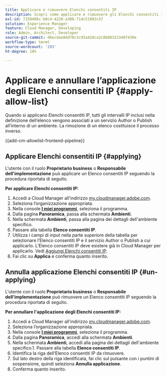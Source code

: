 ```yaml
---
title: Applicare e rimuovere Elenchi consentiti IP
description: Scopri come applicare e rimuovere gli Elenchi consentiti IP dagli ambienti Cloud Manager.
exl-id: 7158496c-b0c4-4228-a306-71dc51003c57
solution: Experience Manager
feature: Cloud Manager, Developing
role: Admin, Architect, Developer
source-git-commit: d6ecdae8dd78c3c93a410ca2c8b80322340f439e
workflow-type: tm+mt
source-wordcount: '293'
ht-degree: 18%

---
```



# Applicare e annullare l’applicazione degli Elenchi consentiti IP {#apply-allow-list}

Quando si applicano Elenchi consentiti IP, tutti gli intervalli IP inclusi nella definizione dell’elenco vengono associati a un servizio Author o Publish all’interno di un ambiente. La rimozione di un elenco costituisce il processo inverso.

{{add-cm-allowlist-frontend-pipeline}}

## Applicare Elenchi consentiti IP {#applying}

L&#39;utente con il ruolo **Proprietario business** o **Responsabile dell&#39;implementazione** può applicare un Elenco consentiti IP seguendo la procedura riportata di seguito.

**Per applicare Elenchi consentiti IP:**

1. Accedi a Cloud Manager all&#39;indirizzo [my.cloudmanager.adobe.com](https://my.cloudmanager.adobe.com/).
1. Seleziona l’organizzazione appropriata.
1. Nella console **[I miei programmi](/help/implementing/cloud-manager/navigation.md#my-programs)**, seleziona il programma.
1. Dalla pagina **Panoramica**, passa alla schermata **Ambienti**.
1. Nella schermata **Ambienti**, passa alla pagina dei dettagli dell&#39;ambiente specifico.
1. Passare alla tabella **Elenco consentiti IP**.
1. Utilizza i campi di input nella parte superiore della tabella per selezionare l’Elenco consentiti IP e il servizio Author o Publish a cui applicarlo.
L’Elenco consentiti IP deve esistere già in Cloud Manager per applicarlo. Vedi [Aggiungi Elenchi consentiti IP](/help/implementing/cloud-manager/ip-allow-lists/add-ip-allow-lists.md).
1. Fai clic su **Applica** e conferma quanto inserito.

## Annulla applicazione Elenchi consentiti IP {#un-applying}

L&#39;utente con il ruolo **Proprietario business** o **Responsabile dell&#39;implementazione** può rimuovere un Elenco consentiti IP seguendo la procedura riportata di seguito.

**Per annullare l&#39;applicazione degli Elenchi consentiti IP:**

1. Accedi a Cloud Manager all&#39;indirizzo [my.cloudmanager.adobe.com](https://my.cloudmanager.adobe.com/).
1. Seleziona l’organizzazione appropriata.
1. Nella console **[I miei programmi](/help/implementing/cloud-manager/navigation.md#my-programs)**, seleziona il programma.
1. Dalla pagina **Panoramica**, accedi alla schermata **Ambienti**.
1. Nella schermata **Ambienti**, accedi alla pagina dei dettagli dell&#39;ambiente specifico.1. Passare alla tabella **Elenco consentiti IP**.
1. Identifica la riga dell’Elenco consentiti IP da rimuovere.
1. Sul lato destro della riga identificata, fai clic sul pulsante con i puntini di sospensione, quindi seleziona **Annulla applicazione**.
1. Conferma quanto inserito.

